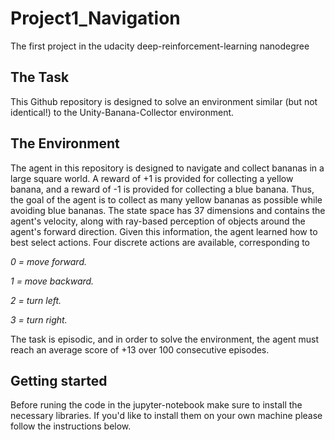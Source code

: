 # Project1_Navigation
The first project in the udacity deep-reinforcement-learning nanodegree

## The Task
This Github repository is designed to solve an environment similar (but not identical!) to the Unity-Banana-Collector environment.

## The Environment
The agent in this repository is designed to navigate and collect bananas in a large square world. A reward of +1 is provided for collecting a yellow banana, and a 
reward of -1 is provided for collecting a blue banana. Thus, the goal of the agent is to collect as many yellow bananas as possible while avoiding blue bananas. 
The state space has 37 dimensions and contains the agent's velocity, along with ray-based perception of objects around the agent's forward direction. Given this 
information, the agent learned how to best select actions. Four discrete actions are available, corresponding to

*0 = move forward.*

*1 = move backward.*

*2 = turn left.*

*3 = turn right.*

The task is episodic, and in order to solve the environment, the agent must reach an average score of +13 over 100 consecutive episodes.

## Getting started
Before runing the code in the jupyter-notebook make sure to install the necessary libraries.
If you'd like to install them on your own machine please follow the instructions below.

